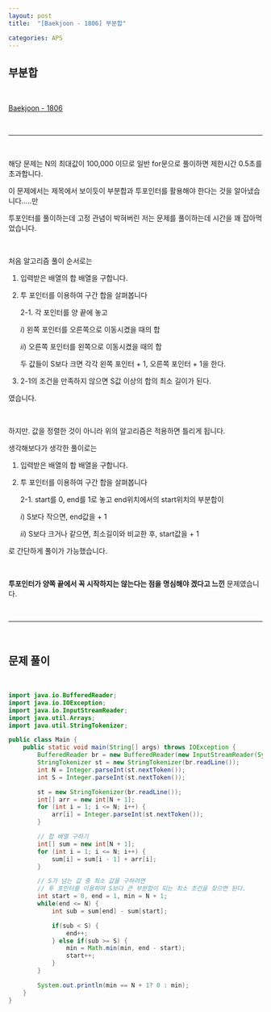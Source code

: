 ```yaml
---
layout: post
title:  "[Baekjoon - 1806] 부분합"

categories: APS
---
```


## 부분합

<br>

[Baekjoon - 1806](https://www.acmicpc.net/problem/1806)

<br>

***

<br>

해당 문제는 N의 최대값이 100,000 이므로 일반 for문으로 풀이하면 제한시간 0.5초를 초과합니다.

이 문제에서는 제목에서 보이듯이 부분합과 투포인터를 활용해야 한다는 것을 알아냈습니다.....만

투포인터를 풀이하는데 고정 관념이 박혀버린 저는 문제를 풀이하는데 시간을 꽤 잡아먹었습니다.

<br>

처음 알고리즘 풀이 순서로는

1. 입력받은 배열의 합 배열을 구합니다.

2. 투 포인터를 이용하여 구간 합을 살펴봅니다

    2-1. 각 포인터를 양 끝에 놓고
        
    $i)$ 왼쪽 포인터를 오른쪽으로 이동시켰을 때의 합

    $ii)$ 오른쪽 포인터를 왼쪽으로 이동시켰을 때의 합

    두 값들이 S보다 크면 각각 왼쪽 포인터 + 1, 오른쪽 포인터 + 1을 한다.

3. 2-1의 조건을 만족하지 않으면 S값 이상의 합의 최소 길이가 된다.

였습니다.

<br>

하지만. 값을 정렬한 것이 아니라 위의 알고리즘은 적용하면 틀리게 됩니다.

생각해보다가 생각한 풀이로는

1. 입력받은 배열의 합 배열을 구합니다.

2. 투 포인터를 이용하여 구간 합을 살펴봅니다

    2-1. start를 0, end를 1로 놓고 end위치에서의 start위치의 부분합이
        
    $i)$ S보다 작으면, end값을 + 1

    $ii)$ S보다 크거나 같으면, 최소길이와 비교한 후, start값을 + 1 

로 간단하게 풀이가 가능했습니다.

<br>

**투포인터가 양쪽 끝에서 꼭 시작하지는 않는다는 점을 명심해야 겠다고 느낀** 문제였습니다.

<br>



***

<br>

## 문제 풀이

<br>

```java
import java.io.BufferedReader;
import java.io.IOException;
import java.io.InputStreamReader;
import java.util.Arrays;
import java.util.StringTokenizer;

public class Main {
    public static void main(String[] args) throws IOException {
        BufferedReader br = new BufferedReader(new InputStreamReader(System.in));
        StringTokenizer st = new StringTokenizer(br.readLine());
        int N = Integer.parseInt(st.nextToken());
        int S = Integer.parseInt(st.nextToken());

        st = new StringTokenizer(br.readLine());
        int[] arr = new int[N + 1];
        for (int i = 1; i <= N; i++) {
            arr[i] = Integer.parseInt(st.nextToken());
        }

        // 합 배열 구하기
        int[] sum = new int[N + 1];
        for (int i = 1; i <= N; i++) {
            sum[i] = sum[i - 1] + arr[i];
        }

        // S가 넘는 값 중 최소 값을 구하려면
        // 투 포인터를 이용하여 S보다 큰 부분합이 되는 최소 조건을 찾으면 된다.
        int start = 0, end = 1, min = N + 1;
        while(end <= N) {
            int sub = sum[end] - sum[start];

            if(sub < S) {
                end++;
            } else if(sub >= S) {
                min = Math.min(min, end - start);
                start++;
            }
        }

        System.out.println(min == N + 1? 0 : min);
    }
}
```
